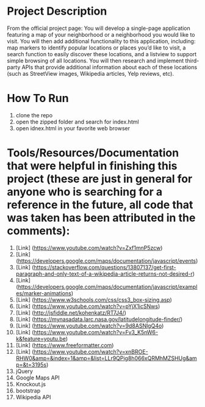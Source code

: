 # Project Description 
From the official project page:
You will develop a single-page application featuring a map of your neighborhood or a neighborhood you would like to visit. You will then add additional functionality to this application, including: map markers to identify popular locations or places you’d like to visit, a search function to easily discover these locations, and a listview to support simple browsing of all locations. You will then research and implement third-party APIs that provide additional information about each of these locations (such as StreetView images, Wikipedia articles, Yelp reviews, etc).
# How To Run
1. clone the repo
2. open the zipped folder and search for index.html
3. open idnex.html in your favorite web browser
# Tools/Resources/Documentation that were helpful in finishing this project (these are just in general for anyone who is searching for a reference in the future, all code that was taken has been attributed in the comments):
1. [Link] (https://www.youtube.com/watch?v=Zxf1mnP5zcw)
2. [Link] (https://developers.google.com/maps/documentation/javascript/events)
3. [Link] (https://stackoverflow.com/questions/13807137/get-first-paragraph-and-only-text-of-a-wikipedia-article-returns-not-desired-r)
4. [Link] (https://developers.google.com/maps/documentation/javascript/examples/marker-animations)
5. [Link] (https://www.w3schools.com/css/css3_box-sizing.asp)
6. [Link] (https://www.youtube.com/watch?v=pYjX1icSNws)
7. [Link] (http://jsfiddle.net/kohenkatz/RT7J4/)
8. [Link] (https://mynasadata.larc.nasa.gov/latitudelongitude-finder/)
9. [Link] (https://www.youtube.com/watch?v=9d8ASNlgQ4o)
10. [Link] (https://www.youtube.com/watch?v=Fv3_K5nW6-k&feature=youtu.be)
11. [Link] (https://www.freeformatter.com)
12. [Link] (https://www.youtube.com/watch?v=xnBROE-RHW0&amp=&index=1&amp=&list=LLr9QPig8h066xQRMhMZSHUg&amp=&t=3195s)
13. jQuery
14. Google Maps API
15. Knockout.js
16. bootstrap
17. Wikipedia API

